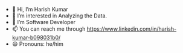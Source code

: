 - 👋 Hi, I’m Harish Kumar
- 👀 I’m interested in Analyzing the Data.
- 🌱 I’m Software Developer
- 📫 You can reach me through https://www.linkedin.com/in/harish-kumar-b098031b0/
- 😄 Pronouns: he/him
